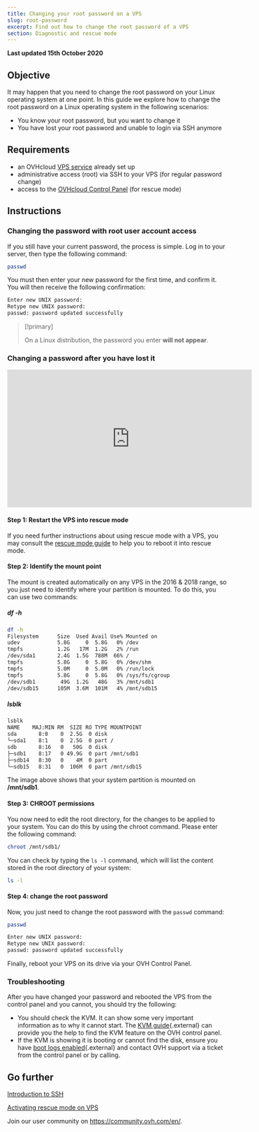 ```yaml
---
title: Changing your root password on a VPS
slug: root-password
excerpt: Find out how to change the root password of a VPS
section: Diagnostic and rescue mode
---
```


**Last updated 15th October 2020**

## Objective

It may happen that you need to change the root password on your Linux operating system at one point. In this guide we explore how to change the root password on a Linux operating system in the following scenarios:
- You know your root password, but you want to change it
- You have lost your root password and unable to login via SSH anymore

## Requirements

- an OVHcloud [VPS service](https://www.ovhcloud.com/en-gb/vps/) already set up
- administrative access (root) via SSH to your VPS (for regular password change)
- access to the [OVHcloud Control Panel](https://www.ovh.com/auth/?action=gotomanager) (for rescue mode)

## Instructions

### Changing the password with root user account access

If you still have your current password, the process is simple. Log in to your server, then type the following command:

```sh
passwd
```

You must then enter your new password for the first time, and confirm it. You will then receive the following confirmation:

```sh
Enter new UNIX password:
Retype new UNIX password:
passwd: password updated successfully
```

> [!primary]
>
> On a Linux distribution, the password you enter **will not appear**.
>

### Changing a password after you have lost it

<iframe width="560" height="315" src="https://www.youtube.com/embed/ua1qoTMq35g?rel=0" frameborder="0" allow="autoplay; encrypted-media" allowfullscreen></iframe>

#### Step 1: Restart the VPS into rescue mode

If you need further instructions about using rescue mode with a VPS, you may consult the [rescue mode guide](../rescue/)  to help you to reboot it into rescue mode.

#### Step 2: Identify the mount point

The mount is created automatically on any VPS in the 2016 & 2018 range, so you just need to identify where your partition is mounted. To do this, you can use two commands:

##### df -h

```sh
df -h
Filesystem      Size  Used Avail Use% Mounted on
udev            5.8G     0  5.8G   0% /dev
tmpfs           1.2G   17M  1.2G   2% /run
/dev/sda1       2.4G  1.5G  788M  66% /
tmpfs           5.8G     0  5.8G   0% /dev/shm
tmpfs           5.0M     0  5.0M   0% /run/lock
tmpfs           5.8G     0  5.8G   0% /sys/fs/cgroup
/dev/sdb1        49G  1.2G   48G   3% /mnt/sdb1
/dev/sdb15      105M  3.6M  101M   4% /mnt/sdb15
```

##### lsblk

```sh
lsblk
NAME    MAJ:MIN RM  SIZE RO TYPE MOUNTPOINT
sda       8:0    0  2.5G  0 disk
└─sda1    8:1    0  2.5G  0 part /
sdb       8:16   0   50G  0 disk
├─sdb1    8:17   0 49.9G  0 part /mnt/sdb1
├─sdb14   8:30   0    4M  0 part
└─sdb15   8:31   0  106M  0 part /mnt/sdb15
```

The image above shows that your system partition is mounted on **/mnt/sdb1**.

#### Step 3: CHROOT permissions

You now need to edit the root directory, for the changes to be applied to your system. You can do this by using the chroot command. Please enter the following command:

```sh
chroot /mnt/sdb1/
```

You can check by typing the `ls -l` command, which will list the content stored in the root directory of your system:

```sh
ls -l
```

#### Step 4: change the root password

Now, you just need to change the root password with the `passwd` command:

```sh
passwd
```
```sh
Enter new UNIX password:
Retype new UNIX password:
passwd: password updated successfully
```

Finally, reboot your VPS on its drive via your OVH Control Panel.

### Troubleshooting

After you have changed your password and rebooted the VPS from the control panel and you cannot, you should try the following:

- You should check the KVM. It can show some very important information as to why it cannot start. The [KVM guide](https://docs.ovh.com/gb/en/vps/use-kvm-for-vps/){.external} can provide you the help to find the KVM feature on the OVH control panel.
- If the KVM is showing it is booting or cannot find the disk, ensure you have [boot logs enabled](https://docs.ovh.com/gb/en/vps/use-kvm-for-vps/){.external} and contact OVH support via a ticket from the control panel or by calling.

## Go further

[Introduction to SSH](../../dedicated/ssh-introduction/)

[Activating rescue mode on VPS](../rescue/)

Join our user community on <https://community.ovh.com/en/>.
